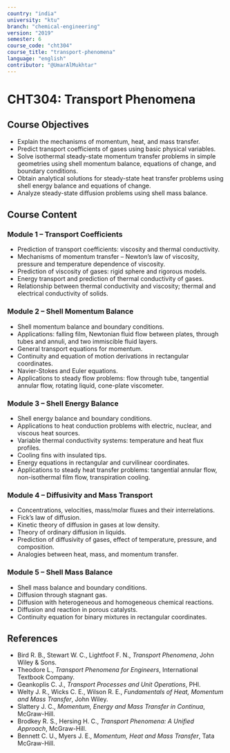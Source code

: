 ```yaml
---
country: "india"
university: "ktu"
branch: "chemical-engineering"
version: "2019"
semester: 6
course_code: "cht304"
course_title: "transport-phenomena"
language: "english"
contributor: "@UmarAlMukhtar"
---
```


# CHT304: Transport Phenomena

## Course Objectives
* Explain the mechanisms of momentum, heat, and mass transfer.  
* Predict transport coefficients of gases using basic physical variables.  
* Solve isothermal steady-state momentum transfer problems in simple geometries using shell momentum balance, equations of change, and boundary conditions.  
* Obtain analytical solutions for steady-state heat transfer problems using shell energy balance and equations of change.  
* Analyze steady-state diffusion problems using shell mass balance.  

## Course Content

### Module 1 – Transport Coefficients
* Prediction of transport coefficients: viscosity and thermal conductivity.  
* Mechanisms of momentum transfer – Newton’s law of viscosity, pressure and temperature dependence of viscosity.  
* Prediction of viscosity of gases: rigid sphere and rigorous models.  
* Energy transport and prediction of thermal conductivity of gases.  
* Relationship between thermal conductivity and viscosity; thermal and electrical conductivity of solids.  

### Module 2 – Shell Momentum Balance
* Shell momentum balance and boundary conditions.  
* Applications: falling film, Newtonian fluid flow between plates, through tubes and annuli, and two immiscible fluid layers.  
* General transport equations for momentum.  
* Continuity and equation of motion derivations in rectangular coordinates.  
* Navier-Stokes and Euler equations.  
* Applications to steady flow problems: flow through tube, tangential annular flow, rotating liquid, cone-plate viscometer.  

### Module 3 – Shell Energy Balance
* Shell energy balance and boundary conditions.  
* Applications to heat conduction problems with electric, nuclear, and viscous heat sources.  
* Variable thermal conductivity systems: temperature and heat flux profiles.  
* Cooling fins with insulated tips.  
* Energy equations in rectangular and curvilinear coordinates.  
* Applications to steady heat transfer problems: tangential annular flow, non-isothermal film flow, transpiration cooling.  

### Module 4 – Diffusivity and Mass Transport
* Concentrations, velocities, mass/molar fluxes and their interrelations.  
* Fick’s law of diffusion.  
* Kinetic theory of diffusion in gases at low density.  
* Theory of ordinary diffusion in liquids.  
* Prediction of diffusivity of gases, effect of temperature, pressure, and composition.  
* Analogies between heat, mass, and momentum transfer.  

### Module 5 – Shell Mass Balance
* Shell mass balance and boundary conditions.  
* Diffusion through stagnant gas.  
* Diffusion with heterogeneous and homogeneous chemical reactions.  
* Diffusion and reaction in porous catalysts.  
* Continuity equation for binary mixtures in rectangular coordinates.  

## References
* Bird R. B., Stewart W. C., Lightfoot F. N., *Transport Phenomena*, John Wiley & Sons.  
* Theodore L., *Transport Phenomena for Engineers*, International Textbook Company.  
* Geankoplis C. J., *Transport Processes and Unit Operations*, PHI.  
* Welty J. R., Wicks C. E., Wilson R. E., *Fundamentals of Heat, Momentum and Mass Transfer*, John Wiley.  
* Slattery J. C., *Momentum, Energy and Mass Transfer in Continua*, McGraw-Hill.  
* Brodkey R. S., Hersing H. C., *Transport Phenomena: A Unified Approach*, McGraw-Hill.  
* Bennett C. U., Myers J. E., *Momentum, Heat and Mass Transfer*, Tata McGraw-Hill.  
